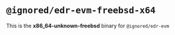 # `@ignored/edr-evm-freebsd-x64`

This is the **x86_64-unknown-freebsd** binary for `@ignored/edr-evm`
